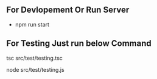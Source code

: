 ## For Devlopement Or Run Server

- npm run start


## For Testing Just run below Command

tsc src/test/testing.tsc

node src/test/testing.js